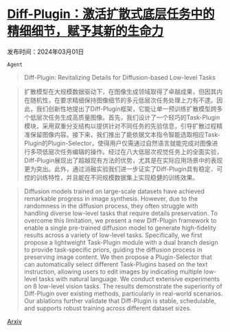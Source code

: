 # [Diff-Plugin：激活扩散式底层任务中的精细细节，赋予其新的生命力](https://arxiv.org/abs/2403.00644)

发布时间：2024年03月01日

`Agent`

> Diff-Plugin: Revitalizing Details for Diffusion-based Low-level Tasks

> 扩散模型在大规模数据驱动下，在图像生成领域取得了卓越成果，但因其内在随机性，在要求精细保持图像细节的多元低层次任务处理上力有不逮。因此，我们创新性地提出了Diff-Plugin框架，它能让单一预训练扩散模型跨多个低层次任务生成高质量图像。首先，我们设计了一个轻巧的Task-Plugin模块，采用双重分支结构以提供针对不同任务的先验信息，引导扩散过程精准保留图像内容。接下来，我们推出了能依据文本指令智能选取相应Task-Plugin的Plugin-Selector，使得用户仅需通过自然语言就能完成对图像进行多项低层次任务编辑的操作。经过在八大低层次视觉任务上的全面实验，Diff-Plugin展现出了超越现有方法的优势，尤其是在实际应用场景中的表现更为突出。此外，通过消融实验我们进一步证实了Diff-Plugin具有稳定、可控的训练特性，并且能在不同规模数据集上实现稳健的训练效果。

> Diffusion models trained on large-scale datasets have achieved remarkable progress in image synthesis. However, due to the randomness in the diffusion process, they often struggle with handling diverse low-level tasks that require details preservation. To overcome this limitation, we present a new Diff-Plugin framework to enable a single pre-trained diffusion model to generate high-fidelity results across a variety of low-level tasks. Specifically, we first propose a lightweight Task-Plugin module with a dual branch design to provide task-specific priors, guiding the diffusion process in preserving image content. We then propose a Plugin-Selector that can automatically select different Task-Plugins based on the text instruction, allowing users to edit images by indicating multiple low-level tasks with natural language. We conduct extensive experiments on 8 low-level vision tasks. The results demonstrate the superiority of Diff-Plugin over existing methods, particularly in real-world scenarios. Our ablations further validate that Diff-Plugin is stable, schedulable, and supports robust training across different dataset sizes.

[Arxiv](https://arxiv.org/abs/2403.00644)